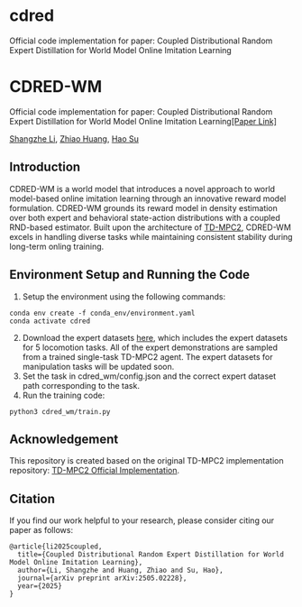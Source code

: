 # cdred
Official code implementation for paper: Coupled Distributional Random Expert Distillation for World Model Online Imitation Learning

# CDRED-WM
Official code implementation for paper: Coupled Distributional Random Expert Distillation for World Model Online Imitation Learning[[Paper Link]](https://arxiv.org/abs/2505.02228)

[Shangzhe Li](https://tobyleelsz.github.io/), [Zhiao Huang](https://sites.google.com/view/zhiao-huang), [Hao Su](https://cseweb.ucsd.edu/~haosu/)

##  Introduction

CDRED-WM is a world model that introduces a novel approach to world model-based online imitation learning through an innovative reward model formulation. CDRED-WM grounds its reward model in density estimation over both expert and behavioral state-action distributions with a coupled RND-based estimator. Built upon the architecture of [TD-MPC2](https://www.tdmpc2.com/), CDRED-WM excels in handling diverse tasks while maintaining consistent stability during long-term onling training.

## Environment Setup and Running the Code

1. Setup the environment using the following commands:
```
conda env create -f conda_env/environment.yaml
conda activate cdred
```
2. Download the expert datasets [here](https://drive.google.com/drive/folders/1-D5tDFIjhta2cFq44BTEtW4mptcBr502?usp=sharing), which includes the expert datasets for 5 locomotion tasks. All of the expert demonstrations are sampled from a trained single-task TD-MPC2 agent. The expert datasets for manipulation tasks will be updated soon.
3. Set the task in cdred_wm/config.json and the correct expert dataset path corresponding to the task.
4. Run the training code:
```
python3 cdred_wm/train.py
```
## Acknowledgement

This repository is created based on the original TD-MPC2 implementation repository: [TD-MPC2 Official Implementation](https://github.com/nicklashansen/tdmpc2).

## Citation

If you find our work helpful to your research, please consider citing our paper as follows:
```
@article{li2025coupled,
  title={Coupled Distributional Random Expert Distillation for World Model Online Imitation Learning},
  author={Li, Shangzhe and Huang, Zhiao and Su, Hao},
  journal={arXiv preprint arXiv:2505.02228},
  year={2025}
}
```
